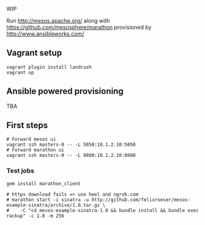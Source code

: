 WIP

Run http://mesos.apache.org/ along with https://github.com/mesosphere/marathon provisioned by http://www.ansibleworks.com/

## Vagrant setup

````
vagrant plugin install landrush
vagrant up
````

## Ansible powered provisioning

TBA

## First steps

````
# Forward mesos ui
vagrant ssh masters-0 -- -L 5050:10.1.2.10:5050
# Forward marathon ui
vagrant ssh masters-0 -- -L 8080:10.1.2.10:8080
````

### Test jobs

````
gem install marathon_client

# https download fails => use heel and ngrok.com
# marathon start -i sinatra -u http://github.com/felixroeser/mesos-example-sinatra/archive/1.0.tar.gz \
#    -C "cd mesos-example-sinatra-1.0 && bundle install && bundle exec rackup" -c 1.0 -m 256


````



